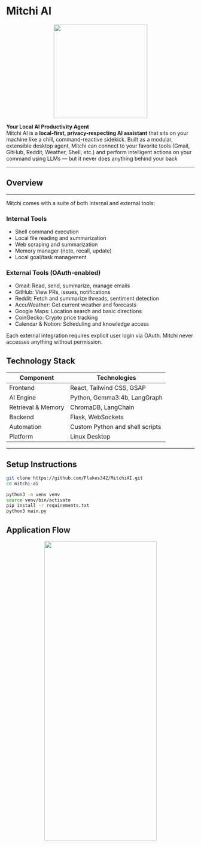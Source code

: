 # Mitchi AI

<p align="center">
  <img width="250" height="250" src="https://github.com/user-attachments/assets/f257c518-1803-4d70-9abb-c86e54da88cf"
 />
</p>


**Your Local AI Productivity Agent**  
Mitchi AI is a **local-first, privacy-respecting AI assistant** that sits on your machine like a chill, command-reactive sidekick. Built as a modular, extensible desktop agent, Mitchi can connect to your favorite tools (Gmail, GitHub, Reddit, Weather, Shell, etc.) and perform intelligent actions on your command using LLMs — but it never does anything behind your back


---

## Overview

---
Mitchi comes with a suite of both internal and external tools:

### Internal Tools
- Shell command execution
- Local file reading and summarization
- Web scraping and summarization
- Memory manager (note, recall, update)
- Local goal/task management

### External Tools (OAuth-enabled)
- Gmail: Read, send, summarize, manage emails
- GitHub: View PRs, issues, notifications
- Reddit: Fetch and summarize threads, sentiment detection
- AccuWeather: Get current weather and forecasts
- Google Maps: Location search and basic directions
- CoinGecko: Crypto price tracking
- Calendar & Notion: Scheduling and knowledge access

Each external integration requires explicit user login via OAuth. Mitchi never accesses anything without permission.

## Technology Stack

| Component          | Technologies                              |
|--------------------|-------------------------------------------|
| Frontend           | React, Tailwind CSS, GSAP                 |
| AI Engine          | Python, Gemma3:4b, LangGraph              |
| Retrieval & Memory | ChromaDB, LangChain                       |
| Backend            | Flask, WebSockets                         |
| Automation         | Custom Python and shell scripts           |
| Platform           | Linux Desktop                             |

---

## Setup Instructions

```bash
git clone https://github.com/Flakes342/MitchiAI.git
cd mitchi-ai

python3 -m venv venv
source venv/bin/activate
pip install -r requirements.txt
python3 main.py
```

## Application Flow

<p align="center">
  <img width="300" height="800" src="https://github.com/user-attachments/assets/ed1a7c54-cbc7-4faf-8608-0bde1de6d1c1"
 />
</p>

